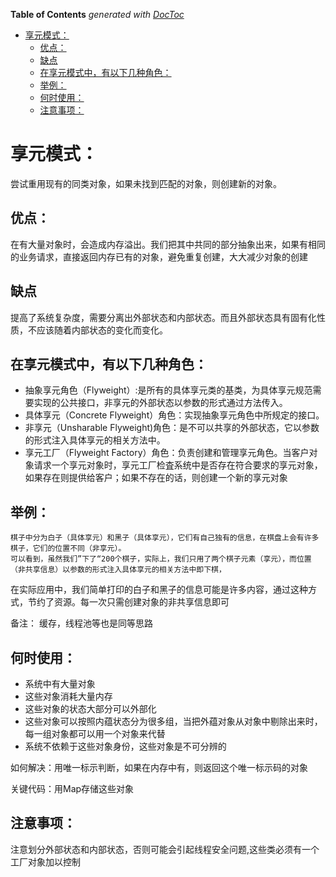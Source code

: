 <!-- START doctoc generated TOC please keep comment here to allow auto update -->
<!-- DON'T EDIT THIS SECTION, INSTEAD RE-RUN doctoc TO UPDATE -->
**Table of Contents**  *generated with [DocToc](https://github.com/thlorenz/doctoc)*

- [享元模式：](#%E4%BA%AB%E5%85%83%E6%A8%A1%E5%BC%8F)
  - [优点：](#%E4%BC%98%E7%82%B9)
  - [缺点](#%E7%BC%BA%E7%82%B9)
  - [在享元模式中，有以下几种角色：](#%E5%9C%A8%E4%BA%AB%E5%85%83%E6%A8%A1%E5%BC%8F%E4%B8%AD%E6%9C%89%E4%BB%A5%E4%B8%8B%E5%87%A0%E7%A7%8D%E8%A7%92%E8%89%B2)
  - [举例：](#%E4%B8%BE%E4%BE%8B)
  - [何时使用：](#%E4%BD%95%E6%97%B6%E4%BD%BF%E7%94%A8)
  - [注意事项：](#%E6%B3%A8%E6%84%8F%E4%BA%8B%E9%A1%B9)

<!-- END doctoc generated TOC please keep comment here to allow auto update -->

# 享元模式：
尝试重用现有的同类对象，如果未找到匹配的对象，则创建新的对象。

## 优点：
在有大量对象时，会造成内存溢出。我们把其中共同的部分抽象出来，如果有相同的业务请求，直接返回内存已有的对象，避免重复创建，大大减少对象的创建
## 缺点
提高了系统复杂度，需要分离出外部状态和内部状态。而且外部状态具有固有化性质，不应该随着内部状态的变化而变化。

## 在享元模式中，有以下几种角色：

- 抽象享元角色（Flyweight）:是所有的具体享元类的基类，为具体享元规范需要实现的公共接口，非享元的外部状态以参数的形式通过方法传入。
- 具体享元（Concrete Flyweight）角色：实现抽象享元角色中所规定的接口。
- 非享元（Unsharable Flyweight)角色：是不可以共享的外部状态，它以参数的形式注入具体享元的相关方法中。
- 享元工厂（Flyweight Factory）角色：负责创建和管理享元角色。当客户对象请求一个享元对象时，享元工厂检査系统中是否存在符合要求的享元对象，
如果存在则提供给客户；如果不存在的话，则创建一个新的享元对象

## 举例：
    棋子中分为白子（具体享元）和黑子（具体享元），它们有自己独有的信息，在棋盘上会有许多棋子，它们的位置不同（非享元）。
    可以看到，虽然我们”下了“200个棋子，实际上，我们只用了两个棋子元素（享元），而位置（非共享信息）以参数的形式注入具体享元的相关方法中即下棋，
在实际应用中，我们简单打印的白子和黑子的信息可能是许多内容，通过这种方式，节约了资源。每一次只需创建对象的非共享信息即可

备注： 缓存，线程池等也是同等思路

## 何时使用：
- 系统中有大量对象
- 这些对象消耗大量内存
- 这些对象的状态大部分可以外部化
- 这些对象可以按照内蕴状态分为很多组，当把外蕴对象从对象中剔除出来时，每一组对象都可以用一个对象来代替
- 系统不依赖于这些对象身份，这些对象是不可分辨的

如何解决：用唯一标示判断，如果在内存中有，则返回这个唯一标示码的对象

关键代码：用Map存储这些对象
## 注意事项：
注意划分外部状态和内部状态，否则可能会引起线程安全问题,这些类必须有一个工厂对象加以控制


